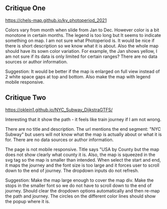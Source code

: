 ## Critique One

https://chels-map.github.io/ky_photoperiod_2021

Colors vary from month when slide from Jan to Dec.
However color is a bit monotone in certain months.
The legend is too long but It seems to indicate something on map. I am not sure what Photoperiod is. It would be nice if there is short description so we know what it is about.
Also the whole map should have its sown color variation. For example, the Jan shows yellow, I am not sure if its data is only limited for certain ranges?
There are no data sources or author information.

Suggestion:
It would be better if the map is enlarged on full view instead of 2 white space gaps at top and bottom. Also make the map with legend mobile responsive.

## Critique Two

https://oklein1.github.io/NYC_Subway_DijkstraGTFS/

Interesting that it show the path - it feels like train journey if I am not wrong.

There are no title and description. The url mentions the end segment: "NYC Subway" but users will not know what the map is actually about or what it is for. There are no data sources or author information.

The page is not mobile responsive. Title says "USA by County but the map does not show clearly what county it is. Also, the map is squeezed in the svg tag so the map is smaller than intended.
When select the start and end, it maps the journey and the font size is too large and it forces user to scroll down to the end of journey. The dropdown inputs do not refresh.

Suggestion:
Make the map large enough to cover the map div. Make the stops in the smaller font so we do not have to scroll down to the end of journey. Should clear the dropdown options automatically and then re-map the path and journey. The circles on the different color lines should show the popup where it is.
